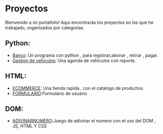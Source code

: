 # Proyectos
Bienvenido a mi portafolio! Aquí encontrarás los proyectos en los que he trabajado, organizados por categorías.
## Python:
- [Banco](https://github.com/xMANUX21/ProyectoACME): Un programa con python , para registrar,abonar , retirar , pagar.
- [Gestion de vehiculos](https://github.com/xMANUX21/Vehiculos): Una agenda de vehiculos con reporte.
## HTML:
- [ECOMMERCE](https://github.com/xMANUX21/ECOMMERCE-CAMPUS): Una tienda rapida , con el catalogo de productos.
- [FORMULARIO](https://github.com/xMANUX21/tables):Formulario de usuario 
## DOM:
- [ADIVINARNUMERO](https://github.com/xMANUX21/Juego-adivina-el-numero.git):Juego de adivinar el numero con el uso del DOM , JS, HTML Y CSS
